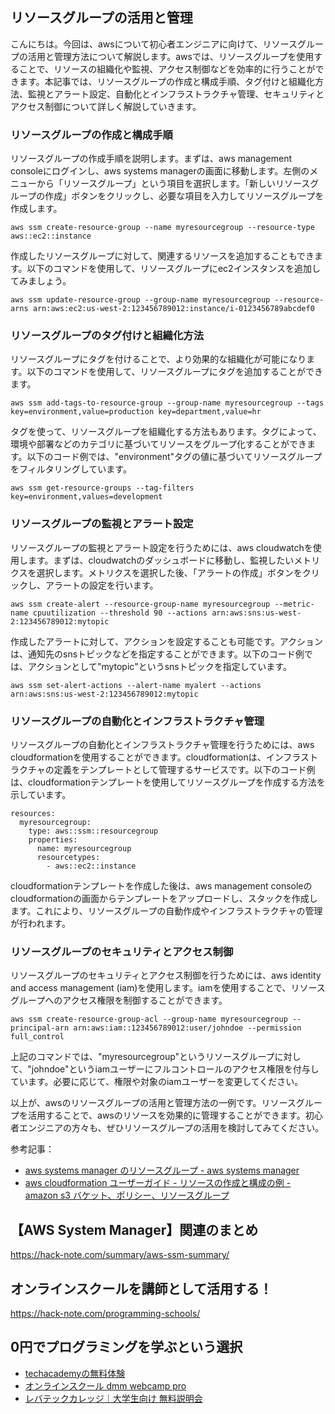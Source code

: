 <!--
title:   【aws system manager】リソースグループの活用と管理
tags:    AWS,SSM,system_manager
id:      5609f7b50c1b8d15eb7f
private: false
-->


## リソースグループの活用と管理

こんにちは。今回は、awsについて初心者エンジニアに向けて、リソースグループの活用と管理方法について解説します。awsでは、リソースグループを使用することで、リソースの組織化や監視、アクセス制御などを効率的に行うことができます。本記事では、リソースグループの作成と構成手順、タグ付けと組織化方法、監視とアラート設定、自動化とインフラストラクチャ管理、セキュリティとアクセス制御について詳しく解説していきます。

### リソースグループの作成と構成手順

リソースグループの作成手順を説明します。まずは、aws management consoleにログインし、aws systems managerの画面に移動します。左側のメニューから「リソースグループ」という項目を選択します。「新しいリソースグループの作成」ボタンをクリックし、必要な項目を入力してリソースグループを作成します。

```
aws ssm create-resource-group --name myresourcegroup --resource-type aws::ec2::instance
```

作成したリソースグループに対して、関連するリソースを追加することもできます。以下のコマンドを使用して、リソースグループにec2インスタンスを追加してみましょう。

```
aws ssm update-resource-group --group-name myresourcegroup --resource-arns arn:aws:ec2:us-west-2:123456789012:instance/i-0123456789abcdef0
```

### リソースグループのタグ付けと組織化方法

リソースグループにタグを付けることで、より効果的な組織化が可能になります。以下のコマンドを使用して、リソースグループにタグを追加することができます。

```
aws ssm add-tags-to-resource-group --group-name myresourcegroup --tags key=environment,value=production key=department,value=hr
```

タグを使って、リソースグループを組織化する方法もあります。タグによって、環境や部署などのカテゴリに基づいてリソースをグループ化することができます。以下のコード例では、"environment"タグの値に基づいてリソースグループをフィルタリングしています。

```
aws ssm get-resource-groups --tag-filters key=environment,values=development
```

### リソースグループの監視とアラート設定

リソースグループの監視とアラート設定を行うためには、aws cloudwatchを使用します。まずは、cloudwatchのダッシュボードに移動し、監視したいメトリクスを選択します。メトリクスを選択した後、「アラートの作成」ボタンをクリックし、アラートの設定を行います。

```
aws ssm create-alert --resource-group-name myresourcegroup --metric-name cpuutilization --threshold 90 --actions arn:aws:sns:us-west-2:123456789012:mytopic
```

作成したアラートに対して、アクションを設定することも可能です。アクションは、通知先のsnsトピックなどを指定することができます。以下のコード例では、アクションとして"mytopic"というsnsトピックを指定しています。

```
aws ssm set-alert-actions --alert-name myalert --actions arn:aws:sns:us-west-2:123456789012:mytopic
```

### リソースグループの自動化とインフラストラクチャ管理

リソースグループの自動化とインフラストラクチャ管理を行うためには、aws cloudformationを使用することができます。cloudformationは、インフラストラクチャの定義をテンプレートとして管理するサービスです。以下のコード例は、cloudformationテンプレートを使用してリソースグループを作成する方法を示しています。

```
resources:
  myresourcegroup:
    type: aws::ssm::resourcegroup
    properties:
      name: myresourcegroup
      resourcetypes:
        - aws::ec2::instance
```

cloudformationテンプレートを作成した後は、aws management consoleのcloudformationの画面からテンプレートをアップロードし、スタックを作成します。これにより、リソースグループの自動作成やインフラストラクチャの管理が行われます。

### リソースグループのセキュリティとアクセス制御

リソースグループのセキュリティとアクセス制御を行うためには、aws identity and access management (iam)を使用します。iamを使用することで、リソースグループへのアクセス権限を制御することができます。

```
aws ssm create-resource-group-acl --group-name myresourcegroup --principal-arn arn:aws:iam::123456789012:user/johndoe --permission full_control
```

上記のコマンドでは、"myresourcegroup"というリソースグループに対して、"johndoe"というiamユーザーにフルコントロールのアクセス権限を付与しています。必要に応じて、権限や対象のiamユーザーを変更してください。

以上が、awsのリソースグループの活用と管理方法の一例です。リソースグループを活用することで、awsのリソースを効果的に管理することができます。初心者エンジニアの方々も、ぜひリソースグループの活用を検討してみてください。

参考記事：
- [aws systems manager のリソースグループ - aws systems manager](https://docs.aws.amazon.com/ja_jp/systems-manager/latest/userguide/sysman-rg.html)
- [aws cloudformation ユーザーガイド - リソースの作成と構成の例 - amazon s3 バケット、ポリシー、リソースグループ](https://docs.aws.amazon.com/ja_jp/awscloudformation/latest/userguide/aws-properties-ssm-resourcegroup.html)



## 【AWS System Manager】関連のまとめ
https://hack-note.com/summary/aws-ssm-summary/



## オンラインスクールを講師として活用する！
https://hack-note.com/programming-schools/



## 0円でプログラミングを学ぶという選択
- [techacademyの無料体験](//af.moshimo.com/af/c/click?a_id=2612475&amp;p_id=1555&amp;pc_id=2816&amp;pl_id=22706&amp;url=https%3a%2f%2ftechacademy.jp%2fhtmlcss-trial%3futm_source%3dmoshimo%26utm_medium%3daffiliate%26utm_campaign%3dtextad)
- [オンラインスクール dmm webcamp pro](//af.moshimo.com/af/c/click?a_id=2612482&amp;p_id=1363&amp;pc_id=2297&amp;pl_id=39999&amp;guid=on)
- [レバテックカレッジ｜大学生向け 無料説明会](//af.moshimo.com/af/c/click?a_id=4071793&p_id=3198&pc_id=7488&pl_id=41848)
